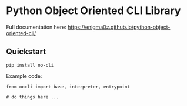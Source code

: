 # Python Object Oriented CLI Library

Full documentation here: https://enigma0z.github.io/python-object-oriented-cli/

## Quickstart

```
pip install oo-cli
```

Example code:
```
from oocli import base, interpreter, entrypoint

# do things here ...
```
